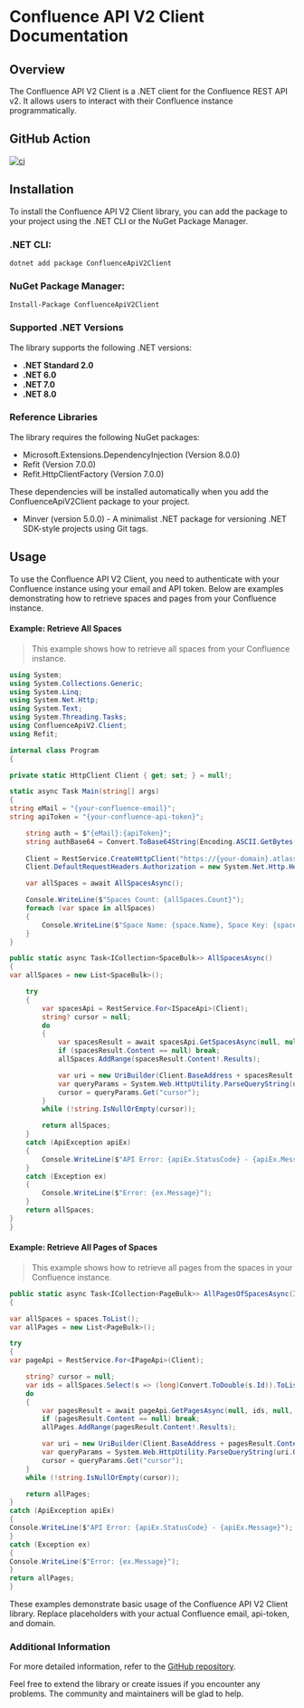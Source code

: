 # Confluence API V2 Client Documentation
## Overview
The Confluence API V2 Client is a .NET client for the Confluence REST API v2. It allows users to interact with their Confluence instance programmatically.

## GitHub Action
[![ci](https://github.com/HendrikKoelbel/ConfluenceApiV2/actions/workflows/ci.yml/badge.svg)](https://github.com/HendrikKoelbel/ConfluenceApiV2/actions/workflows/ci.yml)

## Installation
To install the Confluence API V2 Client library, you can add the package to your project using the .NET CLI or the NuGet Package Manager.

### .NET CLI:
```
dotnet add package ConfluenceApiV2Client
```

### NuGet Package Manager:
```
Install-Package ConfluenceApiV2Client
```

### Supported .NET Versions
The library supports the following .NET versions:

* **.NET Standard 2.0**
* **.NET 6.0**
* **.NET 7.0**
* **.NET 8.0**

### Reference Libraries
The library requires the following NuGet packages:

- Microsoft.Extensions.DependencyInjection (Version 8.0.0)
- Refit (Version 7.0.0)
- Refit.HttpClientFactory (Version 7.0.0)

These dependencies will be installed automatically when you add the ConfluenceApiV2Client package to your project.

- Minver (version 5.0.0) - A minimalist .NET package for versioning .NET SDK-style projects using Git tags.

## Usage
To use the Confluence API V2 Client, you need to authenticate with your Confluence instance using your email and API token.
Below are examples demonstrating how to retrieve spaces and pages from your Confluence instance.

#### Example: Retrieve All Spaces

> This example shows how to retrieve all spaces from your Confluence instance.
``` csharp
using System;
using System.Collections.Generic;
using System.Linq;
using System.Net.Http;
using System.Text;
using System.Threading.Tasks;
using ConfluenceApiV2.Client;
using Refit;

internal class Program
{

private static HttpClient Client { get; set; } = null!;

static async Task Main(string[] args)
{
string eMail = "{your-confluence-email}";
string apiToken = "{your-confluence-api-token}";

    string auth = $"{eMail}:{apiToken}";
    string authBase64 = Convert.ToBase64String(Encoding.ASCII.GetBytes(auth));
    
    Client = RestService.CreateHttpClient("https://{your-domain}.atlassian.net/wiki/api/v2", new RefitSettings());
    Client.DefaultRequestHeaders.Authorization = new System.Net.Http.Headers.AuthenticationHeaderValue("Basic", authBase64);

    var allSpaces = await AllSpacesAsync();

    Console.WriteLine($"Spaces Count: {allSpaces.Count}");
    foreach (var space in allSpaces)
    {
        Console.WriteLine($"Space Name: {space.Name}, Space Key: {space.Key}");
    }
}

public static async Task<ICollection<SpaceBulk>> AllSpacesAsync()
{
var allSpaces = new List<SpaceBulk>();

    try
    {
        var spacesApi = RestService.For<ISpaceApi>(Client);
        string? cursor = null;
        do
        {
            var spacesResult = await spacesApi.GetSpacesAsync(null, null, Type.Global, null, null, null, null, null, null, null, cursor, 25, default);
            if (spacesResult.Content == null) break;
            allSpaces.AddRange(spacesResult.Content!.Results);

            var uri = new UriBuilder(Client.BaseAddress + spacesResult.Content._links.Next);
            var queryParams = System.Web.HttpUtility.ParseQueryString(uri.Query);
            cursor = queryParams.Get("cursor");
        } 
        while (!string.IsNullOrEmpty(cursor));

        return allSpaces;
    }
    catch (ApiException apiEx)
    {
        Console.WriteLine($"API Error: {apiEx.StatusCode} - {apiEx.Message}");
    }
    catch (Exception ex)
    {
        Console.WriteLine($"Error: {ex.Message}");
    }
    return allSpaces;
}
}
```

#### Example: Retrieve All Pages of Spaces

> This example shows how to retrieve all pages from the spaces in your Confluence instance.
``` csharp
public static async Task<ICollection<PageBulk>> AllPagesOfSpacesAsync(ICollection<SpaceBulk> spaces)
{

var allSpaces = spaces.ToList();
var allPages = new List<PageBulk>();

try
{
var pageApi = RestService.For<IPageApi>(Client);

    string? cursor = null;
    var ids = allSpaces.Select(s => (long)Convert.ToDouble(s.Id)).ToList();
    do
    {
        var pagesResult = await pageApi.GetPagesAsync(null, ids, null, new[] { Anonymous5.Current }, null, PrimaryBodyRepresentation.Storage, cursor, 25, default);
        if (pagesResult.Content == null) break;
        allPages.AddRange(pagesResult.Content!.Results);

        var uri = new UriBuilder(Client.BaseAddress + pagesResult.Content._links.Next);
        var queryParams = System.Web.HttpUtility.ParseQueryString(uri.Query);
        cursor = queryParams.Get("cursor");
    }
    while (!string.IsNullOrEmpty(cursor));

    return allPages;
}
catch (ApiException apiEx)
{
Console.WriteLine($"API Error: {apiEx.StatusCode} - {apiEx.Message}");
}
catch (Exception ex)
{
Console.WriteLine($"Error: {ex.Message}");
}
return allPages;
}
```

These examples demonstrate basic usage of the Confluence API V2 Client library.
Replace placeholders with your actual Confluence email, api-token, and domain.

### Additional Information
For more detailed information, refer to the [GitHub repository](https://github.com/HendrikKoelbel/ConfluenceApi).

Feel free to extend the library or create issues if you encounter any problems. The community and maintainers will be glad to help.
